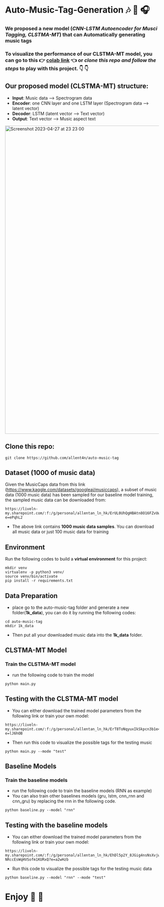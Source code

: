 # Auto-Music-Tag-Generation :notes: :guitar: :headphones:	

### We proposed a new model (***CNN-LSTM Autoencoder for Musci Tagging, CLSTMA-MT***) that can Automatically generating music tags

### To visualize the performance of our CLSTMA-MT model, you can go to this :point_right: [colab link](https://colab.research.google.com/drive/10hhthqFWaMbe_oWFYN2nw12uTNYBAYgc?usp=sharing) :point_left:	or *clone this repo and follow the steps* to play with this project. :point_down:	:point_down:	

## Our proposed model (CLSTMA-MT) structure:
* **Input**: Music data --> Spectrogram data
* **Encoder**: one CNN layer and one LSTM layer (Spectrogram data --> latent vector)
* **Decoder**: LSTM (latent vector --> Text vector)
* **Output**: Text vector --> Music aspect text

<img width="1009" alt="Screenshot 2023-04-27 at 23 23 00" src="https://user-images.githubusercontent.com/78404109/235127908-c2a570c9-5fff-4a68-8d70-11ee61907baa.png">


## Clone this repo:
``` 
git clone https://github.com/allent4n/auto-music-tag
```

## Dataset (1000 of music data)

Given the MusicCaps data from this link (https://www.kaggle.com/datasets/googleai/musiccaps), a subset of music data (1000 music data) has been sampled for our baseline model training, the sampled music data can be downloaded from:

```
https://liveln-my.sharepoint.com/:f:/g/personal/allentan_ln_hk/ErUL0UhQgHBAtn8O16FZvUwBfoET5grtnqQnZqHYY9rN7Q?e=ePqhL2
```
* The above link contains **1000 music data samples**. You can download all music data or just 100 music data for training


## Environment
Run the following codes to build a **virtual environment** for this project:
```
mkdir venv
virtualenv -p python3 venv/
source venv/bin/activate
pip install -r requirements.txt
```

## Data Preparation
* place go to the auto-music-tag folder and generate a new folder(**1k_data**), you can do it by running the following codes:
```
cd auto-music-tag
mkdir 1k_data
```
* Then put all your downloaded music data into the **1k_data** folder.


## CLSTMA-MT Model
### Train the CLSTMA-MT model

* run the following code to train the  model
```
python main.py
```

## Testing with the CLSTMA-MT model
* You can either download the trained model parameters from the following link or train your own model:
```
https://liveln-my.sharepoint.com/:f:/g/personal/allentan_ln_hk/ErT8ToNqyuxIkSkpcn3b1e4BB3ma9E2bD71R1hiTYLtvhw?e=lJ6hOB
```
* Then run this code to visualize the possible tags for the testing music
```
python main.py --mode "test"
```

## Baseline Models
### Train the baseline models

* run the following code to train the baseline models (RNN as example)
* You can also train other baselines models (gru, lstm, cnn_rnn and cnn_gru) by replacing the rnn in the following code.
```
python baseline.py --model "rnn"
```

## Testing with the baseline models
* You can either download the trained model parameters from the following link or train your own model:
```
https://liveln-my.sharepoint.com/:f:/g/personal/allentan_ln_hk/EhDl5p2Y_8JGig4nsNsXvjwB_-NRccEsWqHVSofm1KURxQ?e=a2wHzb
```
* Run this code to visualize the possible tags for the testing music data
```
python baseline.py --model "rnn" --mode "test"
```
# Enjoy :clinking_glasses:	:clinking_glasses:	
